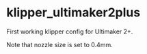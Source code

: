 # klipper_ultimaker2plus

First working klipper config for Ultimaker 2+.

Note that nozzle size is set to 0.4mm.
